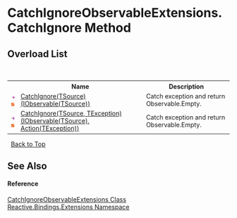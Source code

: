 # CatchIgnoreObservableExtensions.CatchIgnore Method 
 


## Overload List
&nbsp;<table><tr><th></th><th>Name</th><th>Description</th></tr><tr><td>![Public method](media/pubmethod.gif "Public method")![Static member](media/static.gif "Static member")</td><td><a href="4a104901-01c7-204d-9eb7-0d52280dccaf">CatchIgnore(TSource)(IObservable(TSource))</a></td><td>
Catch exception and return Observable.Empty.</td></tr><tr><td>![Public method](media/pubmethod.gif "Public method")![Static member](media/static.gif "Static member")</td><td><a href="f28bdf97-dfe9-35f1-bf52-6f5ca1a12485">CatchIgnore(TSource, TException)(IObservable(TSource), Action(TException))</a></td><td>
Catch exception and return Observable.Empty.</td></tr></table>&nbsp;
<a href="#catchignoreobservableextensions.catchignore-method">Back to Top</a>

## See Also


#### Reference
<a href="528e919e-b8ce-cc50-ff36-e588798bf505">CatchIgnoreObservableExtensions Class</a><br /><a href="a9fb9c90-d2dd-7420-ec9a-3084892a7996">Reactive.Bindings.Extensions Namespace</a><br />